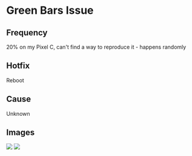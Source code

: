 # Green Bars Issue

## Frequency
20% on my Pixel C, can't find a way to reproduce it - happens randomly

## Hotfix
Reboot

## Cause
Unknown

## Images
![](/images/greenbars.jpg)
![](/images/greenbars-2.jpg)
